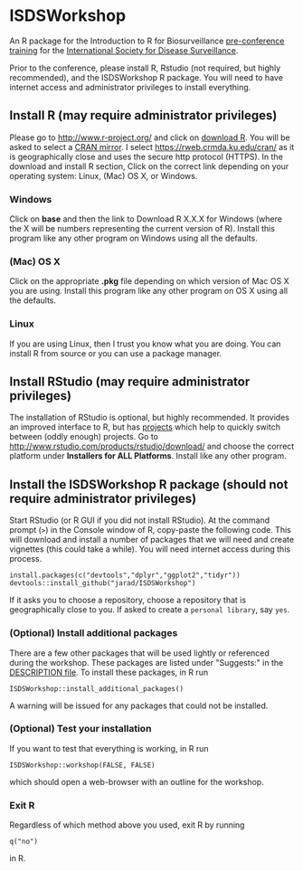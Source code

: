 ISDSWorkshop
============

An R package for the Introduction to R for Biosurveillance [pre-conference training](http://www.syndromic.org/annual-conference/2015-isds-conference/pre-conference-trainings) for the [International Society for Disease Surveillance](http://www.syndromic.org/).

Prior to the conference, please install R, Rstudio (not required, but highly recommended), and the ISDSWorkshop R package. 
You will need to have internet access and administrator privileges to install everything.

## Install R (may require administrator privileges)

Please go to <http://www.r-project.org/> and click on [download R](http://cran.r-project.org/mirrors.html). You will be asked to select a [CRAN mirror](http://cran.r-project.org/mirrors.html). I select <https://rweb.crmda.ku.edu/cran/> as it is geographically close and uses the secure http protocol (HTTPS). In the download and install R section, Click on the correct link depending on your operating system: Linux, (Mac) OS X, or Windows. 

### Windows

Click on **base** and then the link to Download R X.X.X for Windows (where the X will be numbers representing the current version of R). Install this program like any other program on Windows using all the defaults.

### (Mac) OS X

Click on the appropriate **.pkg** file depending on which version of Mac OS X you are using. Install this program like any other program on OS X using all the defaults. 

### Linux

If you are using Linux, then I trust you know what you are doing. You can install R from source or you can use a package manager. 

## Install RStudio (may require administrator privileges)

The installation of RStudio is optional, but highly recommended. 
It provides an improved interface to R, but has [projects](https://support.rstudio.com/hc/en-us/articles/200526207-Using-Projects) which help to quickly switch between (oddly enough) projects. 
Go to <http://www.rstudio.com/products/rstudio/download/> and choose the correct platform under **Installers for ALL Platforms**. 
Install like any other program. 


## Install the ISDSWorkshop R package (should not require administrator privileges)

Start RStudio (or R GUI if you did not install RStudio). 
At the command prompt (`>`) in the Console window of R, copy-paste the following code. This will download and install a number of packages that we will need and create vignettes (this could take a while). 
You will need internet access during this process.

    install.packages(c("devtools","dplyr","ggplot2","tidyr"))
    devtools::install_github("jarad/ISDSWorkshop")

If it asks you to choose a repository, 
choose a repository that is geographically close to you.
If asked to create a `personal library`, say `yes`. 


### (Optional) Install additional packages

There are a few other packages that will be used lightly or referenced during
the workshop. 
These packages are listed under "Suggests:" in the 
[DESCRIPTION file](https://github.com/jarad/ISDSWorkshop/blob/master/DESCRIPTION).
To install these packages, in R run

    ISDSWorkshop::install_additional_packages()
    
A warning will be issued for any packages that could not be installed.


### (Optional) Test your installation

If you want to test that everything is working, in R run 

    ISDSWorkshop::workshop(FALSE, FALSE)

which should open a web-browser with an outline for the workshop. 



### Exit R

Regardless of which method above you used, exit R by running

    q("no")

in R.



